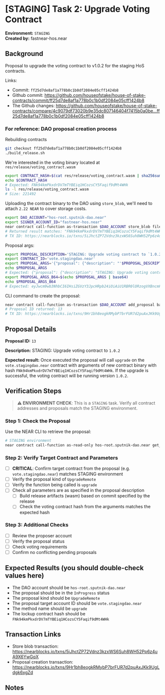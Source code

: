 # [STAGING] Task 2: Upgrade Voting Contract

**Environment:** `STAGING`  
**Created by:** fastnear-hos.near

## Background

Proposal to upgrade the voting contract to v1.0.2 for the staging HoS contracts.

Links: 
- Commit: `ff25d7de8af1a778b0c1b0df2084e05cff1424b8`
- Github commit: https://github.com/houseofstake/house-of-stake-contracts/commit/ff25d7de8af1a778b0c1b0df2084e05cff1424b8
- The Github changes: https://github.com/houseofstake/house-of-stake-contracts/compare/4c9079df73020b9e35dc807146404f7415b0a0be...ff25d7de8af1a778b0c1b0df2084e05cff1424b8

### For reference: DAO proposal creation process

Rebuilding contracts

```bash
git checkout ff25d7de8af1a778b0c1b0df2084e05cff1424b8
./build_release.sh
```

We're interested in the voting binary located at `res/release/voting_contract.wasm`
```bash
export CONTRACT_HASH=$(cat res/release/voting_contract.wasm | sha256sum | awk '{ print $1 }' | xxd -r -p | base58)
echo $CONTRACT_HASH
# Expected: FNk94kmPkxdrDV7mTYBEiq1HCozsCY5Faqif9dMt4WHk
ls -l res/release/voting_contract.wasm
# Size: 221492
```

Uploading the contract binary to the DAO using `store_blob`, we'll need to attach `2.22 NEAR` to cover storage costs.

```bash
export DAO_ACCOUNT="hos-root.sputnik-dao.near"
export SIGNER_ACCOUNT_ID="fastnear-hos.near"
near contract call-function as-transaction $DAO_ACCOUNT store_blob file-args res/release/voting_contract.wasm prepaid-gas '300.0 Tgas' attached-deposit '2.22 NEAR' sign-as $SIGNER_ACCOUNT_ID network-config mainnet
# Returned result matches: "FNk94kmPkxdrDV7mTYBEiq1HCozsCY5Faqif9dMt4WHk"
# TX ID: https://nearblocks.io/txns/5iJhctZP72Vdnz3kzxWS6Suh8WH52Pp6z4uA9X6YwGqX
```

Proposal args:

```bash
export PROPOSAL_DESCRIPTION='STAGING: Upgrade voting contract to `1.0.2`'
export CONTRACT_ID='vote.stagingdao.near'
export PROPOSAL_ARGS='{"proposal": {"description": "'$PROPOSAL_DESCRIPTION'","kind":{"UpgradeRemote":{"receiver_id":"'$CONTRACT_ID'","method_name":"upgrade","hash":"'$CONTRACT_HASH'"}}}}'
echo $PROPOSAL_ARGS
# Expected: {"proposal": {"description": "STAGING: Upgrade voting contract to `1.0.2`","kind":{"UpgradeRemote":{"receiver_id":"vote.stagingdao.near","method_name":"upgrade","hash":"FNk94kmPkxdrDV7mTYBEiq1HCozsCY5Faqif9dMt4WHk"}}}}
export PROPOSAL_ARGS_B64=$(echo $PROPOSAL_ARGS | base64)
echo $PROPOSAL_ARGS_B64
# Expected: eyJwcm9wb3NhbCI6IHsiZGVzY3JpcHRpb24iOiAiU1RBR0lORzogVXBncmFkZSB2b3RpbmcgY29udHJhY3QgdG8gYDEuMC4yYCIsImtpbmQiOnsiVXBncmFkZVJlbW90ZSI6eyJyZWNlaXZlcl9pZCI6InZvdGUuc3RhZ2luZ2Rhby5uZWFyIiwibWV0aG9kX25hbWUiOiJ1cGdyYWRlIiwiaGFzaCI6IkZOazk0a21Qa3hkckRWN21UWUJFaXExSENvenNDWTVGYXFpZjlkTXQ0V0hrIn19fX0K
```

CLI command to create the proposal:

```bash
near contract call-function as-transaction $DAO_ACCOUNT add_proposal base64-args $PROPOSAL_ARGS_B64 prepaid-gas '100.0 Tgas' attached-deposit '0.1 NEAR' sign-as $SIGNER_ACCOUNT_ID network-config mainnet 
# Proposal ID returned: 13
# TX ID: https://nearblocks.io/txns/9Hr1bh8eogkRMybP7brFUR7d2puAxJKk9UgLdgk6xgZd
```

## Proposal Details

**Proposal ID:** `13`

**Description:** STAGING: Upgrade voting contract to `1.0.2`

**Expected result:** Once executed the proposal will call `upgrade` on the `vote.stagingdao.near` contract with arguments of new contract binary with hash `FNk94kmPkxdrDV7mTYBEiq1HCozsCY5Faqif9dMt4WHk`. If the upgrade is successful, the voting contract will be running version `1.0.2`.

## Verification Steps

> **⚠️ ENVIRONMENT CHECK**: This is a `STAGING` task. Verify all contract addresses and proposals match the STAGING environment.

### Step 1: Check the Proposal

Use the NEAR CLI to retrieve the proposal:

```bash
# STAGING environment
near contract call-function as-read-only hos-root.sputnik-dao.near get_proposal json-args '{"id": 13}' network-config mainnet now
```

### Step 2: Verify Target Contract and Parameters

- [ ] **CRITICAL**: Confirm target contract from the proposal (e.g. `vote.stagingdao.near`) matches STAGING environment
- [ ] Verify the proposal kind of `UpgradeRemote`
- [ ] Verify the function being called is `upgrade`
- [ ] Check all parameters are as specified in the proposal description
  - [ ] Build release artifacts (wasm) based on commit specified by the release
  - [ ] Check the voting contract hash from the arguments matches the expected hash

### Step 3: Additional Checks

- [ ] Review the proposer account
- [ ] Verify the proposal status
- [ ] Check voting requirements
- [ ] Confirm no conflicting pending proposals

## Expected Results (you should double-check values here)

- The DAO account should be `hos-root.sputnik-dao.near`
- The proposal should be in the `InProgress` status
- The proposal kind should be `UpgradeRemote`
- The proposal target account ID should be `vote.stagingdao.near`
- The method name should be `upgrade`
- The lockup contract hash should be `FNk94kmPkxdrDV7mTYBEiq1HCozsCY5Faqif9dMt4WHk`

## Transaction Links

- Store blob transaction: https://nearblocks.io/txns/5iJhctZP72Vdnz3kzxWS6Suh8WH52Pp6z4uA9X6YwGqX
- Proposal creation transaction: https://nearblocks.io/txns/9Hr1bh8eogkRMybP7brFUR7d2puAxJKk9UgLdgk6xgZd

## Notes
